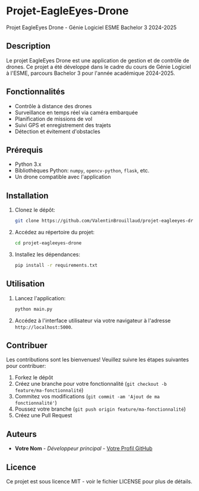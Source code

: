 # Projet-EagleEyes-Drone

Projet EagleEyes Drone - Génie Logiciel ESME Bachelor 3 2024-2025

## Description

Le projet EagleEyes Drone est une application de gestion et de contrôle de drones. Ce projet a été développé dans le cadre du cours de Génie Logiciel à l'ESME, parcours Bachelor 3 pour l'année académique 2024-2025.

## Fonctionnalités

- Contrôle à distance des drones
- Surveillance en temps réel via caméra embarquée
- Planification de missions de vol
- Suivi GPS et enregistrement des trajets
- Détection et évitement d'obstacles

## Prérequis

- Python 3.x
- Bibliothèques Python: `numpy`, `opencv-python`, `flask`, etc.
- Un drone compatible avec l'application

## Installation

1. Clonez le dépôt:
    ```sh
    git clone https://github.com/ValentinBrouillaud/projet-eagleeyes-drone.git
    ```
2. Accédez au répertoire du projet:
    ```sh
    cd projet-eagleeyes-drone
    ```
3. Installez les dépendances:
    ```sh
    pip install -r requirements.txt
    ```

## Utilisation

1. Lancez l'application:
    ```sh
    python main.py
    ```
2. Accédez à l'interface utilisateur via votre navigateur à l'adresse `http://localhost:5000`.

## Contribuer

Les contributions sont les bienvenues! Veuillez suivre les étapes suivantes pour contribuer:

1. Forkez le dépôt
2. Créez une branche pour votre fonctionnalité (`git checkout -b feature/ma-fonctionnalité`)
3. Commitez vos modifications (`git commit -am 'Ajout de ma fonctionnalité'`)
4. Poussez votre branche (`git push origin feature/ma-fonctionnalité`)
5. Créez une Pull Request

## Auteurs

- **Votre Nom** - *Développeur principal* - [Votre Profil GitHub](https://github.com/votre-utilisateur)

## Licence

Ce projet est sous licence MIT - voir le fichier LICENSE pour plus de détails.
